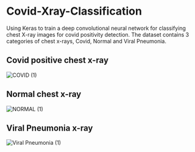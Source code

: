 # Covid-Xray-Classification
Using Keras to train a deep convolutional neural network for classifying  chest X-ray images for covid positivity detection. The dataset contains 3 categories of chest x-rays, Covid, Normal and Viral Pneumonia.

## Covid positive chest x-ray

![COVID (1)](https://user-images.githubusercontent.com/60335196/146107855-4adcdd7c-2485-435b-83ad-36423b9f2ca1.png)

## Normal chest x-ray

![NORMAL (1)](https://user-images.githubusercontent.com/60335196/146108197-dda4ce21-cafd-498d-9563-5973e82fc21c.png)

## Viral Pneumonia x-ray

![Viral Pneumonia (1)](https://user-images.githubusercontent.com/60335196/146108215-1c588552-147d-4dd8-a415-05015d4680bb.png)
